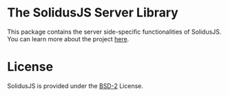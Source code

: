 # The SolidusJS Server Library
This package contains the server side-specific functionalities of SolidusJS. You can learn more about the project [here](https://github.com/Perivel/solidus.js).

# License
SolidusJS is provided under the [BSD-2](https://github.com/Perivel/solidus.js/blob/master/LICENSE) License.